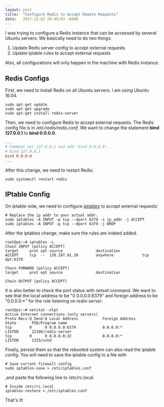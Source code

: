 ```yaml
---
layout: post
title:  "Configure Redis to Accept Remote Requests"
date:   2017-12-02 20:49:03 -0800
---
```


I was trying to configure a Redis instance that can be accessed by several Ubuntu servers. We basically need to do two things:

1. Update Redis server config to accept external requests
2. Update iptable rules to accept external requests

Also, all configurations will only happen in the machine with Redis instance.

## Redis Configs
First, we need to install Redis on all Ubuntu servers. I am using Ubuntu 16.04.

```shell
sudo apt-get update
sudo apt-get upgrade
sudo apt-get install redis-server
```

Then, we need to configure Redis to accept external requests. The Redis config file is in */etc/redis/redis.conf*. We want to change the statement **bind 127.0.0.1** to **bind 0.0.0.0**. 

```conf
...
# Comment out 127.0.0.1 and add 'bind 0.0.0.0'.
# bind 127.0.0.1
bind 0.0.0.0
...
```

After this change, we need to restart Redis:

```shell
sudo systemctl restart redis
```

## IPtable Config
On iptable-side, we need to configure [*iptables*](https://gist.github.com/djaiss/ec8cab133fdf03a03f86) to accept external requests:

```shell
# Replace the ip addr to your actual addr.
sudo iptables -A INPUT -p tcp --dport 6379 -s ip_addr -j ACCEPT
sudo iptables -A INPUT -p tcp --dport 6379 -j DROP
```

After the iptables change, make sure the rules are indeed added.

```shell
root@ye:~# iptables -L
Chain INPUT (policy ACCEPT)
target     prot opt source               destination         
ACCEPT     tcp  --  138.197.91.10        anywhere             tcp dpt:6379

Chain FORWARD (policy ACCEPT)
target     prot opt source               destination         

Chain OUTPUT (policy ACCEPT)
```

It is also better to check the port status with *netsat* command. We want to see that the local address to be "0 0.0.0.0:6379" and foreign address to be "0.0.0.0:\*" for the rule listening on *redis-server*.

```shell
root@ye:~# netstat -nlpt
Active Internet connections (only servers)
Proto Recv-Q Send-Q Local Address           Foreign Address         State       PID/Program name
tcp        0      0 0.0.0.0:6379            0.0.0.0:*               LISTEN      12160/redis-server 
tcp        0      0 0.0.0.0:22              0.0.0.0:*               LISTEN      1325/sshd       
```


Finally, persist them so that the rebooted system can also read the iptable config. You will need to save the iptable config to a file with

```shell
# Save current firewall config
sudo iptables-save > /etc/iptables.conf
```

,and paste the following line to /etc/rc.local.

```
# Inside /etc/rc.local
iptables-restore < /etc/iptables.conf
```

That's it!
